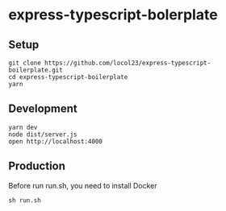 # express-typescript-bolerplate

## Setup

```
git clone https://github.com/locol23/express-typescript-boilerplate.git
cd express-typescript-boilerplate
yarn
```

## Development

```
yarn dev
node dist/server.js
open http://localhost:4000
```

## Production

Before run run.sh, you need to install Docker

```
sh run.sh
```
